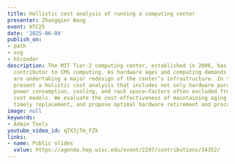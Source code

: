 ```yaml
---
title: Hollistic cost analysis of running a computing center
presenter: Zhangqier Wang
event: HTC25
date: '2025-06-04'
publish_on:
- path
- osg
- htcondor
description: The MIT Tier-2 computing center, established in 2006, has been a long-standing
  contributor to CMS computing. As hardware ages and computing demands evolve, we
  are undertaking a major redesign of the center’s infrastructure. In this talk, we
  present a holistic cost analysis that includes not only hardware purchases but also
  power consumption, cooling, and rack space—factors often excluded from conventional
  cost models. We evaluate the cost-effectiveness of maintaining aging hardware versus
  timely replacement, and propose optimal hardware retirement and procurement policies.
image: null
keywords:
- Admin Tools
youtube_video_id: qTX3jTm_FZk
links:
- name: Public slides
  value: https://agenda.hep.wisc.edu/event/2297/contributions/34352/
---
```

